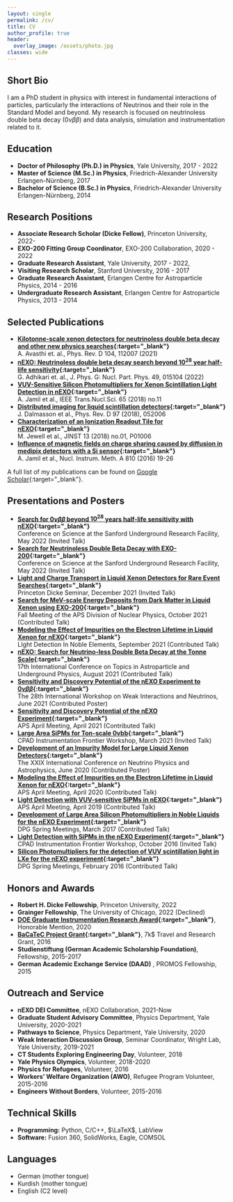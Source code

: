 ```yaml
---
layout: single
permalink: /cv/
title: CV
author_profile: true
header:
  overlay_image: /assets/photo.jpg
classes: wide
---
```


## Short Bio
I am a PhD student in physics with interest in fundamental interactions of particles, particularly the interactions of Neutrinos and their role in the Standard Model and beyond. My research is focused on neutrinoless double beta decay $(0\nu\beta\beta)$ and data analysis, simulation and instrumentation related to it.

## Education
- **Doctor of Philosophy (Ph.D.) in Physics**, Yale University, 2017 - 2022
- **Master of Science (M.Sc.) in Physics**, Friedrich-Alexander University Erlangen-Nürnberg, 2017
- **Bachelor of Science (B.Sc.) in Physics**, Friedrich-Alexander University Erlangen-Nürnberg, 2014

## Research Positions
- **Associate Research Scholar (Dicke Fellow)**, Princeton University, 2022-
- **EXO-200 Fitting Group Coordinator**, EXO-200 Collaboration, 2020 - 2022
- **Graduate Research Assistant**, Yale University, 2017 - 2022,
- **Visiting Research Scholar**, Stanford University, 2016 - 2017
- **Graduate Research Assistant**, Erlangen Centre for Astroparticle Physics, 2014 - 2016
- **Undergraduate Research Assistant**, Erlangen Centre for Astroparticle Physics, 2013 - 2014

## Selected Publications
- **[Kilotonne-scale xenon detectors for neutrinoless double beta decay and other new physics searches](https://arxiv.org/abs/2110.01537){:target="_blank"}**\
A. Avasthi et. al., Phys. Rev. D 104, 112007 (2021)
- **[nEXO: Neutrinoless double beta decay search beyond $\mathbf{10^{28}}$ year half-life sensitivity](https://arxiv.org/abs/2106.16243){:target="_blank"}**\
G. Adhikari et. al., J. Phys. G: Nucl. Part. Phys. 49, 015104 (2022)
- **[VUV-Sensitive Silicon Photomultipliers for Xenon Scintillation Light Detection in nEXO](https://ieeexplore.ieee.org/document/8490731){:target="_blank"}**\
A. Jamil et al., IEEE Trans.Nucl.Sci. 65 (2018) no.11
- **[Distributed imaging for liquid scintillation detectors](https://journals.aps.org/prd/abstract/10.1103/PhysRevD.97.052006){:target="_blank"}**\
J. Dalmasson et al., Phys. Rev. D 97 (2018), 052006
- **[Characterization of an Ionization Readout Tile for nEXO](https://iopscience.iop.org/article/10.1088/1748-0221/13/01/P01006){:target="_blank"}**\
M. Jewell et al., JINST 13 (2018) no.01, P01006
- **[Influence of magnetic fields on charge sharing caused by diffusion in medipix detectors with a Si sensor](https://www.sciencedirect.com/science/article/pii/S0168900215015041?via%3Dihub){:target="_blank"}**\
A. Jamil et al., Nucl. Instrum. Meth. A 810 (2016) 19-26

A full list of my publications can be found on [Google Scholar](https://scholar.google.com/citations?user=Bw_nvqQAAAAJ&hl=en&oi=ao){:target="_blank"}.

## Presentations and Posters

- **[Search for $0\nu\beta\beta$ beyond $10^{28}$ years half-life sensitivity with nEXO](https://indico.sanfordlab.org/event/28/contributions/365/){:target="_blank"}**\
Conference on Science at the Sanford Underground Research Facility, May 2022 (Invited Talk)
- **[Search for Neutrinoless Double Beta Decay with EXO-200](https://indico.sanfordlab.org/event/28/contributions/313/){:target="_blank"}**\
Conference on Science at the Sanford Underground Research Facility, May 2022 (Invited Talk)
- **[Light and Charge Transport in Liquid Xenon Detectors for Rare Event Searches](https://phy.princeton.edu/events/special-seminar-dicke-candidate-ako-jamil-yale-university-light-and-charge-transport-liquid){:target="_blank"}**\
Princeton Dicke Seminar, December 2021 (Invited Talk)
- **[Search for MeV-scale Energy Deposits from Dark Matter in Liquid Xenon using EXO-200](https://meetings.aps.org/Meeting/DNP21/Session/QL.6){:target="_blank"}**\
Fall Meeting of the APS Division of Nuclear Physics, October 2021 (Contributed Talk)
- **[Modeling the Effect of Impurities on the Electron Lifetime in Liquid Xenon for nEXO](https://indico.physics.ucsd.edu/event/1/contributions/79/){:target="_blank"}**\
LIght Detection In Noble Elements, September 2021 (Contributed Talk)
- **[nEXO: Search for Neutrino-less Double Beta Decay at the Tonne Scale](https://indico.ific.uv.es/event/6178/contributions/15490/){:target="_blank"}**\
17th International Conference on Topics in Astroparticle and Underground Physics, August 2021 (Contributed Talk)
- **[Sensitivity and Discovery Potential of the nEXO Experiment to $0\nu\beta\beta$](https://meetings.aps.org/Meeting/APR21/Session/T13.6){:target="_blank"}**\
The 28th International Workshop on Weak Interactions and Neutrinos, June 2021 (Contributed Poster)
- **[Sensitivity and Discovery Potential of the nEXO Experiment](https://indico.fnal.gov/event/44492/contributions/214279/){:target="_blank"}**\
APS April Meeting, April 2021 (Contributed Talk)
- **[Large Area SiPMs for Ton-scale 0vbb](https://indico.fnal.gov/event/46746/contributions/203542/){:target="_blank"}**\
CPAD Instrumentation Frontier Workshop, March 2021 (Invited Talk)
- **[Development of an Impurity Model for Large Liquid Xenon Detectors](https://indico.fnal.gov/event/19348/contributions/186462/){:target="_blank"}**\
The XXIX International Conference on Neutrino Physics and Astrophysics, June 2020 (Contributed Poster)
- **[Modeling the Effect of Impurities on the Electron Lifetime in Liquid Xenon for nEXO](https://meetings.aps.org/Meeting/APR20/Session/D20.6){:target="_blank"}**\
APS April Meeting, April 2020 (Contributed Talk)
- **[Light Detection with VUV-sensitive SiPMs in nEXO](https://meetings.aps.org/Meeting/APR19/Session/J10.8){:target="_blank"}**\
APS April Meeting, April 2019 (Contributed Talk)
- **[Development of Large Area Silicon Photomultipliers in Noble Liquids for the nEXO Experiment](https://www.dpg-verhandlungen.de/year/2017/conference/muenster/part/t/session/12/contribution/4){:target="_blank"}**\
DPG Spring Meetings, March 2017 (Contributed Talk)
- **[Light Detection with SiPMs in the nEXO Experiment](http://hep.caltech.edu/cpad2016/){:target="_blank"}**\
CPAD Instrumentation Frontier Workshop, October 2016 (Invited Talk)
- **[Silicon Photomultipliers for the detection of VUV scintillation light in LXe for the nEXO experiment](https://www.dpg-verhandlungen.de/year/2016/conference/hamburg/part/t/session/36/contribution/4){:target="_blank"}**\
DPG Spring Meetings, February 2016 (Contributed Talk)

## Honors and Awards
- **Robert H. Dicke Fellowship**, Princeton University, 2022
- **Grainger Fellowship**, The University of Chicago, 2022 (Declined)
- **[DOE Graduate Instrumentation Research Award](https://detectors.fnal.gov/gira/gira-2020-results/){:target="_blank"}**, Honorable Mention, 2020
- **[BaCaTeC Project Grant](http://www.bacatec.de/en/gefoerderte_projekte.html){:target="_blank"}**,
7k$ Travel and Research Grant, 2016
- **Studienstiftung (German Academic Scholarship Foundation)**, Fellowship, 2015-2017
- **German Academic Exchange Service (DAAD)** , PROMOS Fellowship, 2015

## Outreach and Service
- **nEXO DEI Committee**, nEXO Collaboration, 2021-Now
- **Graduate Student Advisory Committee**, Physics Department, Yale University, 2020-2021
- **Pathways to Science**, Physics Department, Yale University, 2020
- **Weak Interaction Discussion Group**, Seminar Coordinator, Wright Lab, Yale University, 2019-2021
- **CT Students Exploring Engineering Day**, Volunteer, 2018
- **Yale Physics Olympics**, Volunteer, 2018-2020
- **Physics for Refugees**, Volunteer, 2016
- **Workers’ Welfare Organization (AWO)**, Refugee Program Volunteer, 2015-2016
- **Engineers Without Borders**, Volunteer, 2015-2016


## Technical Skills
- **Programming:** Python, C/C++, $\LaTeX$, LabView 
- **Software:** Fusion 360, SolidWorks, Eagle, COMSOL

## Languages
- German (mother tongue)
- Kurdish (mother tongue)
- English (C2 level)
